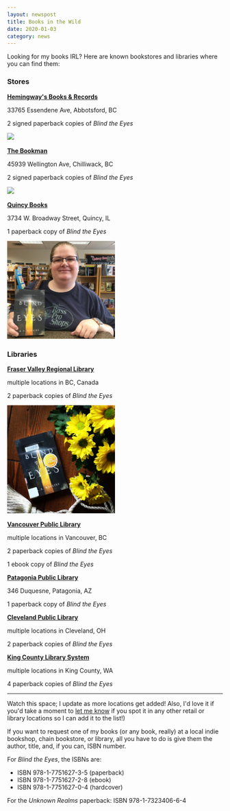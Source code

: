 ```yaml
---
layout: newspost
title: Books in the Wild
date: 2020-01-03
category: news
---
```


Looking for my books IRL? Here are known bookstores and libraries where you can find them:

### Stores

**[Hemingway's Books & Records](http://www.hemibooks.com/)**

33765 Essendene Ave, Abbotsford, BC

2 signed paperback copies of *Blind the Eyes*

<a href="http://www.hemibooks.com/" target="_blank"><img src="https://gallery.mailchimp.com/5d9ccc35d544fcc85135fb8ae/images/5c836ff1-be84-4f21-8c5b-fa04a9ffbcaf.jpg" style="width:50%;"></a>

**[The Bookman](https://www.bookman.ca/)**

45939 Wellington Ave, Chilliwack, BC

2 signed paperback copies of *Blind the Eyes*

<a href="https://www.bookman.ca/" target="_blank"><img src="https://scontent.fyvr3-1.fna.fbcdn.net/v/t1.0-9/p960x960/78294396_1042928966050131_3852765099655692288_o.jpg?_nc_cat=101&_nc_ohc=kAwrweRdp0sAQnN2XeNLAi7_Q_JH4nz9LqyxR528yWMHu9r8SXoJwmfGg&_nc_ht=scontent.fyvr3-1.fna&_nc_tp=1&oh=04d2e55cd2a7eee7b193cf8c3b308fe5&oe=5EA0EF92" style="width:50%;"></a>

**[Quincy Books](https://www.bookandtoy.net/)**

3734 W. Broadway Street, Quincy, IL

1 paperback copy of *Blind the Eyes*

<a href="https://www.bookandtoy.net/" target="_blank"><img src="/QuincyBooks.jpg" style="width:50%;"></a>

### Libraries

**[Fraser Valley Regional Library](https://fvrl.bibliocommons.com/item/show/1776036021)**

multiple locations in BC, Canada

2 paperback copies of *Blind the Eyes*

<a href="https://fvrl.bibliocommons.com/item/show/1776036021" target="_blank"><img src="/FVRLBookstagram.JPG" style="width:50%;"></a>

**[Vancouver Public Library](https://vpl.bibliocommons.com/item/show/6786290038)**

multiple locations in Vancouver, BC

2 paperback copies of *Blind the Eyes*

1 ebook copy of *Blind the Eyes*

**[Patagonia Public Library](https://patagonia.biblionix.com/catalog/?st=88EB7C0E3777AAB5E0D8A8C1DA2B9822)**

346 Duquesne, Patagonia, AZ

1 paperback copy of *Blind the Eyes*

**[Cleveland Public Library](https://search.clevnet.org/client/en_US/cpl-main/search/detailnonmodal/ent:$002f$002fSD_ILS$002f0$002fSD_ILS:7605508/one)**

multiple locations in Cleveland, OH

2 paperback copies of *Blind the Eyes*

**[King County Library System](https://kcls.bibliocommons.com/item/show/1894457082#)**

multiple locations in King County, WA

4 paperback copies of *Blind the Eyes*

---

Watch this space; I update as more locations get added! Also, I'd love it if you'd take a moment to [let me know](mailto:kaiewrites@gmail.com) if you spot it in any other retail or library locations so I can add it to the list!)

If you want to request one of my books (or any book, really) at a local indie bookshop, chain bookstore, or library, all you have to do is give them the author, title, and, if you can, ISBN number.

For *Blind the Eyes*, the ISBNs are:

- ISBN 978-1-7751627-3-5 (paperback)
- ISBN 978-1-7751627-2-8 (ebook)
- ISBN 978-1-7751627-0-4 (hardcover)

For the *Unknown Realms* paperback: ISBN 978-1-7323406-6-4
